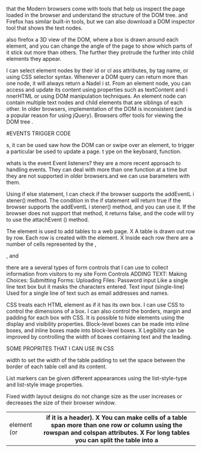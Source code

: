  that the Modern browsers come with tools that help 
us inspect the page loaded in the browser 
and understand the structure of the DOM tree. and Firefox has similar built-in tools, but we can 
also download a DOM inspector tool that 
shows the text nodes. 


also firefox a 3D view of 
the DOM, where a box is drawn 
around each element, and you 
can change the angle of the 
page to show which parts of it 
stick out more than others. The 
further they protrude the further 
into child elements they appear. 

I can select element nodes by their id or cl ass 
attributes, by tag name, or using CSS selector syntax. 
Whenever a DOM query can return more than one 
node, it will always return a Nadel i st. 
From an element node, you can access and update its 
content using properties such as textContent and 
i nnerHTML or using DOM manipulation techniques. 
An element node can contain multiple text nodes and 
child elements that are siblings of each other. 
In older browsers, implementation of the DOM is 
inconsistent (and is a popular reason for using jQuery). 
Browsers offer tools for viewing the DOM tree .

#EVENTS TRIGGER CODE 

s, it can be used saw how the DOM can 
or swipe over an element, to trigger a particular be used to update a page. 
t ype on the keyboard, function. 


whats is the event Event listeners?
they  are a more recent approach to handling events. 
They can deal with more than one function at a time 
but they are not supported in older browsers.and we can use barameters with them.




Using if else statement, I can check if the 
browser supports the addEventL i stener() method. 
The condition in the if statement will return true 
if the browser supports the addEventL i stener() 
method, and you can use it. If the browser does not 
support that method, it returns false, and the code 
will try to use the attachEvent () method.



The <table> element is used to add tables to a web 
page.
X A table is drawn out row by row. Each row is created 
with the <tr> element.
X Inside each row there are a number of cells 
represented by the <td> element (or <th> if it is a 
header).
X You can make cells of a table span more than one row 
or column using the rowspan and colspan attributes.
X For long tables you can split the table into a <thead>, 
<tbody>, and <tfoot>

there are a  several types of form controls that 
I can use to collect information from visitors 
to my site
Form Controls
ADDING TEXT:
Making Choices:
Submitting Forms: Uploading Files:
Password input
Like a single line text box but it 
masks the characters entered.
Text input (single-line)
Used for a single line of text such 
as email addresses and names.


CSS treats each HTML element as if it has its own box. 
I can use CSS to control the dimensions of a box.
I can also control the borders, margin and padding 
for each box with CSS.
 It is possible to hide elements using the display and 
visibility properties.
 Block-level boxes can be made into inline boxes, and 
inline boxes made into block-level boxes.
X Legibility can be improved by controlling the width of 
boxes containing text and the leading.

SOME PROPRITES THAT I CAN USE IN CSS

width to set the width of the 
table
padding to set the space 
between the border of each table 
cell and its content.


List markers can be given different appearances 
using the list-style-type and list-style image 
properties.


Fixed width layout 
designs do not 
change size as the 
user increases 
or decreases 
the size of their 
browser window.





